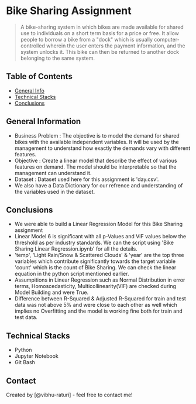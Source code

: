 #  Bike Sharing Assignment
>  A bike-sharing system in which bikes are made available for shared use to individuals on a short term basis for a price or free.
> It allow people to borrow a bike from a "dock" which is usually computer-controlled wherein the user enters the payment information, and the system unlocks it. This bike can then be returned to another dock belonging to the same system.


## Table of Contents
* [General Info](#general-information)
* [Technical Stacks](#technical-stacks)
* [Conclusions](#conclusions)

<!-- You can include any other section that is pertinent to your problem -->

## General Information
-  Business Problem : The objective is to model the demand for shared bikes with the available independent variables. It will be used by the management to understand   how exactly the demands vary with different features. 
- Objective : Create a linear model that describe the effect of various features on demand. The model should be interpretable so that the management can understand it.
- Dataset : Dataset used here for this assignment is 'day.csv'.
- We also have a Data Dictionary for our refrence and understanding of the variables used in the dataset.

<!-- You don't have to answer all the questions - just the ones relevant to your project. -->

## Conclusions
-  We were able to build a Linear Regression Model for this Bike Sharing assignment
- Linear Model 6 is significant with all p-Values and VIF values below the threshold as per industry standards. We can the script using 'Bike Sharing Linear Regression.ipynb' for all the details.
- 'temp', 'Light Rain/Snow & Scattered Clouds' & 'year' are the top three variables which contribute significantly towards the target variable 'count' which is the count of Bike Sharing. We can check the linear equation in the python script mentioned earlier.
- Assumpitions in Linear Regression such as Normal Distribution in error terms, Homoscedasticity, Multicollinearity(VIF) are checked during Model Building and were True.
- Difference between R-Squared & Adjusted R-Squared for train and test data was not above 5%  and were close to each other as well which implies no Overfitting and the model is working fine both for train and test data.

<!-- You don't have to answer all the questions - just the ones relevant to your project. -->


## Technical Stacks
- Python
- Jupyter Notebook
- Git Bash

<!-- As the libraries versions keep on changing, it is recommended to mention the version of library used in this project -->

## Contact
Created by [@vibhu-raturi] - feel free to contact me!


<!-- Optional -->
<!-- ## License -->
<!-- This project is open source and available under the [... License](). -->

<!-- You don't have to include all sections - just the one's relevant to your project -->
